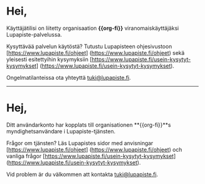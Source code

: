 # Hei,

K&auml;ytt&auml;j&auml;tilisi on liitetty organisaation **{{org-fi}}** viranomaisk&auml;ytt&auml;j&auml;ksi Lupapiste-palvelussa.

Kysytt&auml;v&auml;&auml; palvelun k&auml;yt&ouml;st&auml;? Tutustu Lupapisteen ohjesivustoon [https://www.lupapiste.fi/ohjeet] (https://www.lupapiste.fi/ohjeet) sek&auml; yleisesti esitettyihin kysymyksiin  [https://www.lupapiste.fi/usein-kysytyt-kysymykset] (https://www.lupapiste.fi/usein-kysytyt-kysymykset).

Ongelmatilanteissa ota yhteytt&auml; [tuki@lupapiste.fi](tuki@lupapiste.fi).

---

# Hej,

Ditt anv&auml;ndarkonto har kopplats till organisationen  **{{org-fi}}**s myndighetsanv&auml;ndare i Lupapiste-tj&auml;nsten.

Fr&aring;gor om tj&auml;nsten? L&auml;s Lupapistes sidor med anvisningar [https://www.lupapiste.fi/ohjeet] (https://www.lupapiste.fi/ohjeet) och vanliga fr&aring;gor [https://www.lupapiste.fi/usein-kysytyt-kysymykset] (https://www.lupapiste.fi/usein-kysytyt-kysymykset).

Vid problem &auml;r du v&auml;lkommen att kontakta [tuki@lupapiste.fi](tuki@lupapiste.fi).